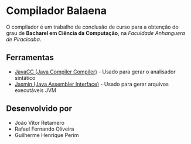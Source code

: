# Compilador Balaena

O compilador é um trabalho de conclusão de curso para a obtenção do grau de **Bacharel em Ciência da Computação**, na *Faculdade Anhanguera de Piracicaba*.

Ferramentas
-----------

* [JavaCC (Java Compiler Compiler)](https://javacc.java.net/) - Usado para gerar o analisador sintático
* [Jasmin (Java Assembler Interface)](http://jasmin.sourceforge.net/) - Usado para gerar arquivos executáveis JVM

Desenvolvido por
----------------

* João Vitor Retamero
* Rafael Fernando Oliveira
* Guilherme Henrique Perim
